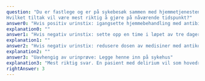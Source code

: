 ```yaml
---
question: "Du er fastlege og er på sykebesøk sammen med hjemmetjenesten hos en kvinne på 87 år, som bor alene. Hun har hypertensjon og Parkinson, bruker enalapril 5 mg x 1 (ACE-hemmer) og kardidopa/ levodopa 12.5 mg/50 mg 2 tbl x 3 (dopamin). Sykepleieren forteller at hun har forandret seg de siste tre dagene, hun er mer fjern og vanskeligere å føre en samtale med. Det er ingen klare funn ved nevrologisk undersøkelse. Hun framstår klart mer forvirret enn hun har vært når du har sett henne tidligere, engstelig, vandrer hvileløst rundt. Du mistenker at det kan være delirium. Du tar urinstix og rekvirerer infeksjonsprøver.
Hvilket tiltak vil være mest riktig å gjøre på nåværende tidspunkt?"
answer0: "Hvis positiv urinstix: igangsette hjemmebehandling med antibiotika"
explanation0: ""
answer1: "Hvis negativ urinstix: sette opp en time i løpet av tre dager for å starte utredning av demens"
explanation1: ""
answer2: "Hvis negativ urinstix: redusere dosen av medisiner med antikolinerg effekt"
explanation2: ""
answer3: "Uavhengig av urinprøve: Legge henne inn på sykehus"
explanation3: "Mest riktig svar. En pasient med delirium vil som hovedregel ha behov for sykehusinnleggelse."
rightAnswer: 3
---
```



